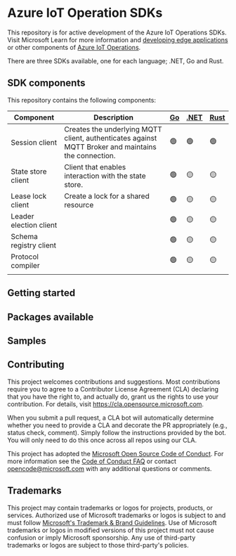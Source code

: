 # Azure IoT Operation SDKs

This repository is for active development of the Azure IoT Operations SDKs. Visit Microsoft Learn for more information and [developing edge applications](https://learn.microsoft.com/en-us/azure/iot-operations/create-edge-apps/edge-apps-overview) or other components of [Azure IoT Operations](https://learn.microsoft.com/en-us/azure/iot-operations/).

There are three SDKs available, one for each language; .NET, Go and Rust.

## SDK components

This repository contains the following components:

| Component | Description | [Go](./go) | [.NET](./dotnet) | [Rust](./rust) |
|-|-|-|-|-|
| Session client | Creates the underlying MQTT client, authenticates against MQTT Broker and maintains the connection. | :green_circle: | :green_circle: | :green_circle: |
| State store client | Client that enables interaction with the state store. | :green_circle: | :yellow_circle: | :yellow_circle: |
| Lease lock client | Create a lock for a shared resource | :green_circle: | :yellow_circle: | :yellow_circle: |
| Leader election client | | :green_circle: | :yellow_circle: | :yellow_circle: |
| Schema registry client | | :green_circle: | :yellow_circle: | :yellow_circle: |
| Protocol compiler | | :green_circle: | :yellow_circle: | :yellow_circle: |
||||||

## Getting started

## Packages available

## Samples

## Contributing

This project welcomes contributions and suggestions.  Most contributions require you to agree to a
Contributor License Agreement (CLA) declaring that you have the right to, and actually do, grant us
the rights to use your contribution. For details, visit https://cla.opensource.microsoft.com.

When you submit a pull request, a CLA bot will automatically determine whether you need to provide
a CLA and decorate the PR appropriately (e.g., status check, comment). Simply follow the instructions
provided by the bot. You will only need to do this once across all repos using our CLA.

This project has adopted the [Microsoft Open Source Code of Conduct](https://opensource.microsoft.com/codeofconduct/).
For more information see the [Code of Conduct FAQ](https://opensource.microsoft.com/codeofconduct/faq/) or
contact [opencode@microsoft.com](mailto:opencode@microsoft.com) with any additional questions or comments.

## Trademarks

This project may contain trademarks or logos for projects, products, or services. Authorized use of Microsoft 
trademarks or logos is subject to and must follow 
[Microsoft's Trademark & Brand Guidelines](https://www.microsoft.com/en-us/legal/intellectualproperty/trademarks/usage/general).
Use of Microsoft trademarks or logos in modified versions of this project must not cause confusion or imply Microsoft sponsorship.
Any use of third-party trademarks or logos are subject to those third-party's policies.
